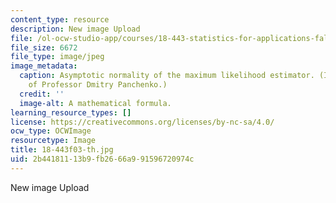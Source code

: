 ```yaml
---
content_type: resource
description: New image Upload
file: /ol-ocw-studio-app/courses/18-443-statistics-for-applications-fall-2003/2b44181113b9fb2666a991596720974c_18-443f03-th.jpg
file_size: 6672
file_type: image/jpeg
image_metadata:
  caption: Asymptotic normality of the maximum likelihood estimator. (Image courtesy
    of Professor Dmitry Panchenko.)
  credit: ''
  image-alt: A mathematical formula.
learning_resource_types: []
license: https://creativecommons.org/licenses/by-nc-sa/4.0/
ocw_type: OCWImage
resourcetype: Image
title: 18-443f03-th.jpg
uid: 2b441811-13b9-fb26-66a9-91596720974c
---
```

New image Upload